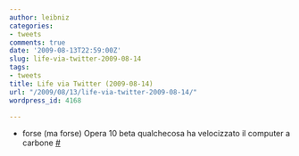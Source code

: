 ```yaml
---
author: leibniz
categories:
- tweets
comments: true
date: '2009-08-13T22:59:00Z'
slug: life-via-twitter-2009-08-14
tags:
- tweets
title: Life via Twitter (2009-08-14)
url: "/2009/08/13/life-via-twitter-2009-08-14/"
wordpress_id: 4168

---
```

* forse (ma forse) Opera 10 beta qualchecosa ha velocizzato il computer a carbone [#](http://twitter.com/leibniz/statuses/3286683700)


